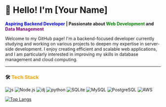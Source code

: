 # 👋 Hello! I'm [Your Name]

**<span style="color:blue">Aspiring Backend Developer</span> | Passionate about <span style="color:green">Web Development</span> and <span style="color:purple">Data Management</span>**

Welcome to my GitHub page! I'm a backend-focused developer currently studying and working on various projects to deepen my expertise in server-side development. I enjoy creating efficient and scalable web applications, and I am particularly interested in improving my skills in database management and cloud computing.

---

### 🛠️ <span style="color:#ffa500">Tech Stack</span>
![js](https://img.shields.io/badge/JavaScript-F7DF1E?style=for-the-badge&logo=JavaScript&logoColor=white) ![Node.js](https://img.shields.io/badge/Node.js-5FA04E?style=for-the-badge&logo=Node.js&logoColor=white) ![dj](https://img.shields.io/badge/Django-092E20?style=for-the-badge&logo=Django&logoColor=white) ![python](https://img.shields.io/badge/Python-3776AB?style=for-the-badge&logo=Python&logoColor=white) ![SQLite](https://img.shields.io/badge/SQLite-003B57?style=for-the-badge&logo=SQLite&logoColor=white) ![MySQL](https://img.shields.io/badge/MySQL-4479A1?style=for-the-badge&logo=MySQL&logoColor=white) ![PostgreSQL](https://img.shields.io/badge/PostgreSQL-4169E1?style=for-the-badge&logo=PostgreSQL&logoColor=white) ![AWS](https://img.shields.io/badge/AWS-232F3E?style=for-the-badge&logo=AWS&logoColor=white) 

[![Top Langs](https://github-readme-stats.vercel.app/api/top-langs/?username=mdy3722)](https://github.com/anuraghazra/github-readme-stats)
